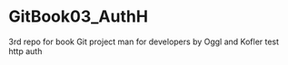 # GitBook03_AuthH
3rd repo for book Git project man for developers by Oggl and Kofler test http auth
